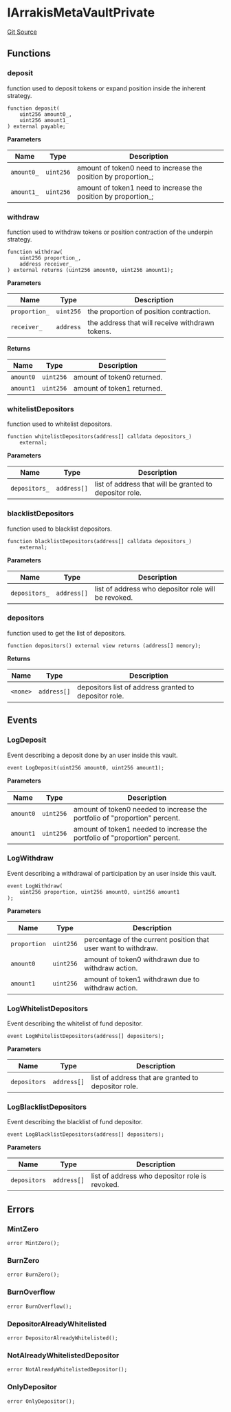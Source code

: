 # IArrakisMetaVaultPrivate
[Git Source](https://github.com/ArrakisFinance/arrakis-modular/blob/b9ae3a6dd7145e0f69f817dcb31abd79f8e19310/src/interfaces/IArrakisMetaVaultPrivate.sol)


## Functions
### deposit

function used to deposit tokens or expand position inside the
inherent strategy.


```solidity
function deposit(
    uint256 amount0_,
    uint256 amount1_
) external payable;
```
**Parameters**

|Name|Type|Description|
|----|----|-----------|
|`amount0_`|`uint256`|amount of token0 need to increase the position by proportion_;|
|`amount1_`|`uint256`|amount of token1 need to increase the position by proportion_;|


### withdraw

function used to withdraw tokens or position contraction of the
underpin strategy.


```solidity
function withdraw(
    uint256 proportion_,
    address receiver_
) external returns (uint256 amount0, uint256 amount1);
```
**Parameters**

|Name|Type|Description|
|----|----|-----------|
|`proportion_`|`uint256`|the proportion of position contraction.|
|`receiver_`|`address`|the address that will receive withdrawn tokens.|

**Returns**

|Name|Type|Description|
|----|----|-----------|
|`amount0`|`uint256`|amount of token0 returned.|
|`amount1`|`uint256`|amount of token1 returned.|


### whitelistDepositors

function used to whitelist depositors.


```solidity
function whitelistDepositors(address[] calldata depositors_)
    external;
```
**Parameters**

|Name|Type|Description|
|----|----|-----------|
|`depositors_`|`address[]`|list of address that will be granted to depositor role.|


### blacklistDepositors

function used to blacklist depositors.


```solidity
function blacklistDepositors(address[] calldata depositors_)
    external;
```
**Parameters**

|Name|Type|Description|
|----|----|-----------|
|`depositors_`|`address[]`|list of address who depositor role will be revoked.|


### depositors

function used to get the list of depositors.


```solidity
function depositors() external view returns (address[] memory);
```
**Returns**

|Name|Type|Description|
|----|----|-----------|
|`<none>`|`address[]`|depositors list of address granted to depositor role.|


## Events
### LogDeposit
Event describing a deposit done by an user inside this vault.


```solidity
event LogDeposit(uint256 amount0, uint256 amount1);
```

**Parameters**

|Name|Type|Description|
|----|----|-----------|
|`amount0`|`uint256`|amount of token0 needed to increase the portfolio of "proportion" percent.|
|`amount1`|`uint256`|amount of token1 needed to increase the portfolio of "proportion" percent.|

### LogWithdraw
Event describing a withdrawal of participation by an user inside this vault.


```solidity
event LogWithdraw(
    uint256 proportion, uint256 amount0, uint256 amount1
);
```

**Parameters**

|Name|Type|Description|
|----|----|-----------|
|`proportion`|`uint256`|percentage of the current position that user want to withdraw.|
|`amount0`|`uint256`|amount of token0 withdrawn due to withdraw action.|
|`amount1`|`uint256`|amount of token1 withdrawn due to withdraw action.|

### LogWhitelistDepositors
Event describing the whitelist of fund depositor.


```solidity
event LogWhitelistDepositors(address[] depositors);
```

**Parameters**

|Name|Type|Description|
|----|----|-----------|
|`depositors`|`address[]`|list of address that are granted to depositor role.|

### LogBlacklistDepositors
Event describing the blacklist of fund depositor.


```solidity
event LogBlacklistDepositors(address[] depositors);
```

**Parameters**

|Name|Type|Description|
|----|----|-----------|
|`depositors`|`address[]`|list of address who depositor role is revoked.|

## Errors
### MintZero

```solidity
error MintZero();
```

### BurnZero

```solidity
error BurnZero();
```

### BurnOverflow

```solidity
error BurnOverflow();
```

### DepositorAlreadyWhitelisted

```solidity
error DepositorAlreadyWhitelisted();
```

### NotAlreadyWhitelistedDepositor

```solidity
error NotAlreadyWhitelistedDepositor();
```

### OnlyDepositor

```solidity
error OnlyDepositor();
```

